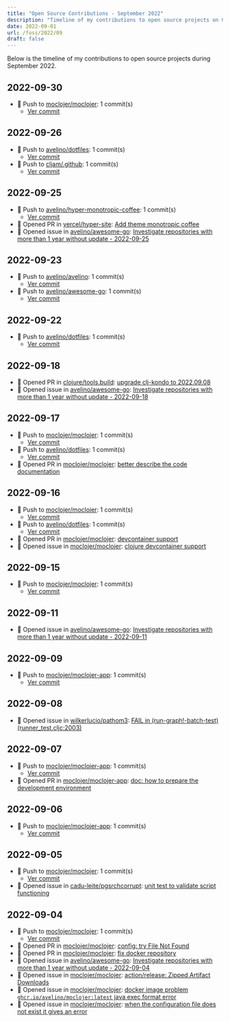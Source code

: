 ```yaml
---
title: "Open Source Contributions - September 2022"
description: "Timeline of my contributions to open source projects on GitHub during September 2022."
date: 2022-09-01
url: /foss/2022/09
draft: false
---
```


Below is the timeline of my contributions to open source projects during September 2022.

## 2022-09-30

- 🔨 Push to [moclojer/moclojer](https://github.com/moclojer/moclojer): 1 commit(s)
  - [Ver commit](https://github.com/avelino?tab=overview&from=2022-09-01&to=2022-09-30)

## 2022-09-26

- 🔨 Push to [avelino/dotfiles](https://github.com/avelino/dotfiles): 1 commit(s)
  - [Ver commit](https://github.com/avelino?tab=overview&from=2022-09-01&to=2022-09-30)
- 🔨 Push to [cljam/.github](https://github.com/cljam/.github): 1 commit(s)
  - [Ver commit](https://github.com/avelino?tab=overview&from=2022-09-01&to=2022-09-30)

## 2022-09-25

- 🔨 Push to [avelino/hyper-monotropic-coffee](https://github.com/avelino/hyper-monotropic-coffee): 1 commit(s)
  - [Ver commit](https://github.com/avelino?tab=overview&from=2022-09-01&to=2022-09-30)
- 🔀 Opened PR in [vercel/hyper-site](https://github.com/vercel/hyper-site): [Add theme monotropic coffee](https://github.com/vercel/hyper-site/pull/281)
- 🐛 Opened issue in [avelino/awesome-go](https://github.com/avelino/awesome-go): [Investigate repositories with more than 1 year without update - 2022-09-25](https://github.com/avelino/awesome-go/issues/4456)

## 2022-09-23

- 🔨 Push to [avelino/avelino](https://github.com/avelino/avelino): 1 commit(s)
  - [Ver commit](https://github.com/avelino?tab=overview&from=2022-09-01&to=2022-09-30)
- 🔨 Push to [avelino/awesome-go](https://github.com/avelino/awesome-go): 1 commit(s)
  - [Ver commit](https://github.com/avelino?tab=overview&from=2022-09-01&to=2022-09-30)

## 2022-09-22

- 🔨 Push to [avelino/dotfiles](https://github.com/avelino/dotfiles): 1 commit(s)
  - [Ver commit](https://github.com/avelino?tab=overview&from=2022-09-01&to=2022-09-30)

## 2022-09-18

- 🔀 Opened PR in [clojure/tools.build](https://github.com/clojure/tools.build): [upgrade clj-kondo to 2022.09.08](https://github.com/clojure/tools.build/pull/1)
- 🐛 Opened issue in [avelino/awesome-go](https://github.com/avelino/awesome-go): [Investigate repositories with more than 1 year without update - 2022-09-18](https://github.com/avelino/awesome-go/issues/4441)

## 2022-09-17

- 🔨 Push to [moclojer/moclojer](https://github.com/moclojer/moclojer): 1 commit(s)
  - [Ver commit](https://github.com/avelino?tab=overview&from=2022-09-01&to=2022-09-30)
- 🔨 Push to [avelino/dotfiles](https://github.com/avelino/dotfiles): 1 commit(s)
  - [Ver commit](https://github.com/avelino?tab=overview&from=2022-09-01&to=2022-09-30)
- 🔀 Opened PR in [moclojer/moclojer](https://github.com/moclojer/moclojer): [better describe the code documentation](https://github.com/moclojer/moclojer/pull/60)

## 2022-09-16

- 🔨 Push to [moclojer/moclojer](https://github.com/moclojer/moclojer): 1 commit(s)
  - [Ver commit](https://github.com/avelino?tab=overview&from=2022-09-01&to=2022-09-30)
- 🔨 Push to [avelino/dotfiles](https://github.com/avelino/dotfiles): 1 commit(s)
  - [Ver commit](https://github.com/avelino?tab=overview&from=2022-09-01&to=2022-09-30)
- 🔀 Opened PR in [moclojer/moclojer](https://github.com/moclojer/moclojer): [devcontainer support](https://github.com/moclojer/moclojer/pull/59)
- 🐛 Opened issue in [moclojer/moclojer](https://github.com/moclojer/moclojer): [clojure devcontainer support](https://github.com/moclojer/moclojer/issues/58)

## 2022-09-15

- 🔨 Push to [moclojer/moclojer](https://github.com/moclojer/moclojer): 1 commit(s)
  - [Ver commit](https://github.com/avelino?tab=overview&from=2022-09-01&to=2022-09-30)

## 2022-09-11

- 🐛 Opened issue in [avelino/awesome-go](https://github.com/avelino/awesome-go): [Investigate repositories with more than 1 year without update - 2022-09-11](https://github.com/avelino/awesome-go/issues/4424)

## 2022-09-09

- 🔨 Push to [moclojer/moclojer-app](https://github.com/moclojer/moclojer-app): 1 commit(s)
  - [Ver commit](https://github.com/avelino?tab=overview&from=2022-09-01&to=2022-09-30)

## 2022-09-08

- 🐛 Opened issue in [wilkerlucio/pathom3](https://github.com/wilkerlucio/pathom3): [FAIL in (run-graph!-batch-test) (runner_test.cljc:2003)](https://github.com/wilkerlucio/pathom3/issues/155)

## 2022-09-07

- 🔨 Push to [moclojer/moclojer-app](https://github.com/moclojer/moclojer-app): 1 commit(s)
  - [Ver commit](https://github.com/avelino?tab=overview&from=2022-09-01&to=2022-09-30)
- 🔀 Opened PR in [moclojer/moclojer-app](https://github.com/moclojer/moclojer-app): [doc: how to prepare the development environment](https://github.com/moclojer/moclojer-app/pull/1)

## 2022-09-06

- 🔨 Push to [moclojer/moclojer-app](https://github.com/moclojer/moclojer-app): 1 commit(s)
  - [Ver commit](https://github.com/avelino?tab=overview&from=2022-09-01&to=2022-09-30)

## 2022-09-05

- 🔨 Push to [moclojer/moclojer](https://github.com/moclojer/moclojer): 1 commit(s)
  - [Ver commit](https://github.com/avelino?tab=overview&from=2022-09-01&to=2022-09-30)
- 🐛 Opened issue in [cadu-leite/pgsrchcorrupt](https://github.com/cadu-leite/pgsrchcorrupt): [unit test to validate script functioning](https://github.com/cadu-leite/pgsrchcorrupt/issues/4)

## 2022-09-04

- 🔨 Push to [moclojer/moclojer](https://github.com/moclojer/moclojer): 1 commit(s)
  - [Ver commit](https://github.com/avelino?tab=overview&from=2022-09-01&to=2022-09-30)
- 🔀 Opened PR in [moclojer/moclojer](https://github.com/moclojer/moclojer): [config: try File Not Found](https://github.com/moclojer/moclojer/pull/56)
- 🔀 Opened PR in [moclojer/moclojer](https://github.com/moclojer/moclojer): [fix docker repository](https://github.com/moclojer/moclojer/pull/55)
- 🐛 Opened issue in [avelino/awesome-go](https://github.com/avelino/awesome-go): [Investigate repositories with more than 1 year without update - 2022-09-04](https://github.com/avelino/awesome-go/issues/4414)
- 🐛 Opened issue in [moclojer/moclojer](https://github.com/moclojer/moclojer): [action/release: Zipped Artifact Downloads](https://github.com/moclojer/moclojer/issues/57)
- 🐛 Opened issue in [moclojer/moclojer](https://github.com/moclojer/moclojer): [docker image problem `ghcr.io/avelino/moclojer:latest` java exec format error](https://github.com/moclojer/moclojer/issues/54)
- 🐛 Opened issue in [moclojer/moclojer](https://github.com/moclojer/moclojer): [when the configuration file does not exist it gives an error](https://github.com/moclojer/moclojer/issues/53)

